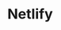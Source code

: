 ---
cloudinary_convert: false
published: published
slug: netlify
title: Netlify
start: January 01, 2000
---